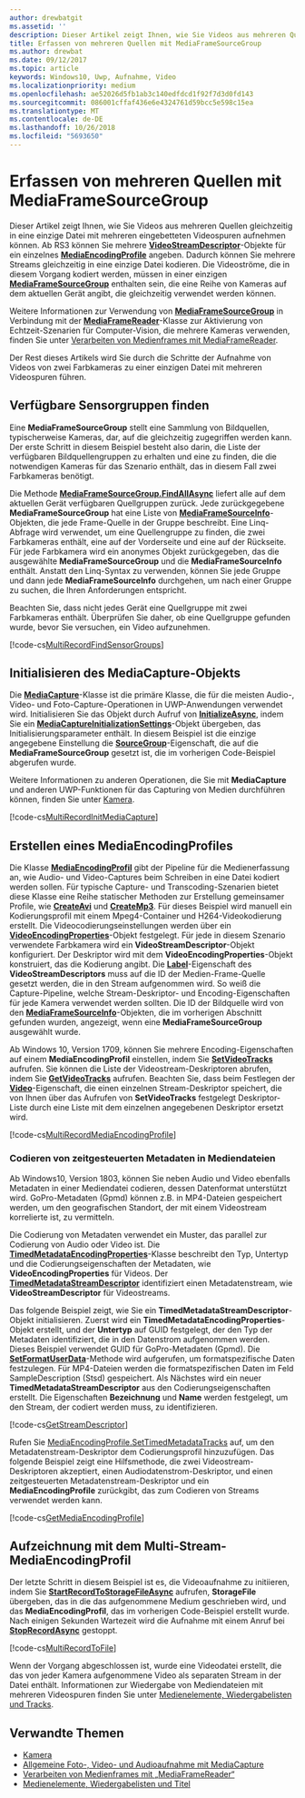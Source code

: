 ```yaml
---
author: drewbatgit
ms.assetid: ''
description: Dieser Artikel zeigt Ihnen, wie Sie Videos aus mehreren Quellen gleichzeitig in eine einzige Datei mit mehreren eingebetteten Videospuren aufnehmen können.
title: Erfassen von mehreren Quellen mit MediaFrameSourceGroup
ms.author: drewbat
ms.date: 09/12/2017
ms.topic: article
keywords: Windows10, Uwp, Aufnahme, Video
ms.localizationpriority: medium
ms.openlocfilehash: ae52026d5fb1ab3c140edfdcd1f92f7d3d0fd143
ms.sourcegitcommit: 086001cffaf436e6e4324761d59bcc5e598c15ea
ms.translationtype: MT
ms.contentlocale: de-DE
ms.lasthandoff: 10/26/2018
ms.locfileid: "5693650"
---
```

# <a name="capture-from-multiple-sources-using-mediaframesourcegroup"></a>Erfassen von mehreren Quellen mit MediaFrameSourceGroup

Dieser Artikel zeigt Ihnen, wie Sie Videos aus mehreren Quellen gleichzeitig in eine einzige Datei mit mehreren eingebetteten Videospuren aufnehmen können. Ab RS3 können Sie mehrere **[VideoStreamDescriptor](https://docs.microsoft.com/uwp/api/windows.media.core.videostreamdescriptor)**-Objekte für ein einzelnes **[MediaEncodingProfile](https://docs.microsoft.com/uwp/api/windows.media.mediaproperties.mediaencodingprofile)** angeben. Dadurch können Sie mehrere Streams gleichzeitig in eine einzige Datei kodieren. Die Videoströme, die in diesem Vorgang kodiert werden, müssen in einer einzigen **[MediaFrameSourceGroup](https://docs.microsoft.com/uwp/api/windows.media.capture.frames.mediaframesourcegroup)** enthalten sein, die eine Reihe von Kameras auf dem aktuellen Gerät angibt, die gleichzeitig verwendet werden können. 

Weitere Informationen zur Verwendung von **[MediaFrameSourceGroup](https://docs.microsoft.com/uwp/api/windows.media.capture.frames.mediaframesourcegroup)** in Verbindung mit der **[MediaFrameReader](https://docs.microsoft.com/uwp/api/windows.media.capture.frames.mediaframereader)**-Klasse zur Aktivierung von Echtzeit-Szenarien für Computer-Vision, die mehrere Kameras verwenden, finden Sie unter [Verarbeiten von Medienframes mit MediaFrameReader](process-media-frames-with-mediaframereader.md).

Der Rest dieses Artikels wird Sie durch die Schritte der Aufnahme von Videos von zwei Farbkameras zu einer einzigen Datei mit mehreren Videospuren führen.

## <a name="find-available-sensor-groups"></a>Verfügbare Sensorgruppen finden
Eine **MediaFrameSourceGroup** stellt eine Sammlung von Bildquellen, typischerweise Kameras, dar, auf die gleichzeitig zugegriffen werden kann. Der erste Schritt in diesem Beispiel besteht also darin, die Liste der verfügbaren Bildquellengruppen zu erhalten und eine zu finden, die die notwendigen Kameras für das Szenario enthält, das in diesem Fall zwei Farbkameras benötigt.

Die Methode **[MediaFrameSourceGroup.FindAllAsync](https://docs.microsoft.com/uwp/api/windows.media.capture.frames.mediaframesourcegroup.FindAllAsync)** liefert alle auf dem aktuellen Gerät verfügbaren Quellgruppen zurück. Jede zurückgegebene **MediaFrameSourceGroup** hat eine Liste von **[MediaFrameSourceInfo](https://docs.microsoft.com/uwp/api/windows.media.capture.frames.mediaframesourceinfo)**-Objekten, die jede Frame-Quelle in der Gruppe beschreibt. Eine Linq-Abfrage wird verwendet, um eine Quellengruppe zu finden, die zwei Farbkameras enthält, eine auf der Vorderseite und eine auf der Rückseite. Für jede Farbkamera wird ein anonymes Objekt zurückgegeben, das die ausgewählte **MediaFrameSourceGroup** und die **MediaFrameSourceInfo** enthält. Anstatt den Linq-Syntax zu verwenden, können Sie jede Gruppe und dann jede **MediaFrameSourceInfo** durchgehen, um nach einer Gruppe zu suchen, die Ihren Anforderungen entspricht.

Beachten Sie, dass nicht jedes Gerät eine Quellgruppe mit zwei Farbkameras enthält. Überprüfen Sie daher, ob eine Quellgruppe gefunden wurde, bevor Sie versuchen, ein Video aufzunehmen.

[!code-cs[MultiRecordFindSensorGroups](./code/SimpleCameraPreview_Win10/cs/MainPage.MultiRecord.xaml.cs#SnippetMultiRecordFindSensorGroups)]

## <a name="initialize-the-mediacapture-object"></a>Initialisieren des MediaCapture-Objekts
Die **[MediaCapture](https://docs.microsoft.com/uwp/api/windows.media.capture.mediacapture)**-Klasse ist die primäre Klasse, die für die meisten Audio-, Video- und Foto-Capture-Operationen in UWP-Anwendungen verwendet wird. Initialisieren Sie das Objekt durch Aufruf von **[InitializeAsync](https://docs.microsoft.com/uwp/api/windows.media.capture.mediacapture.InitializeAsync)**, indem Sie ein **[MediaCaptureInitializationSettings](https://docs.microsoft.com/uwp/api/windows.media.capture.mediacaptureinitializationsettings)**-Objekt übergeben, das Initialisierungsparameter enthält. In diesem Beispiel ist die einzige angegebene Einstellung die **[SourceGroup](https://docs.microsoft.com/uwp/api/windows.media.capture.mediacaptureinitializationsettings.SourceGroup)**-Eigenschaft, die auf die **MediaFrameSourceGroup** gesetzt ist, die im vorherigen Code-Beispiel abgerufen wurde.

Weitere Informationen zu anderen Operationen, die Sie mit **MediaCapture** und anderen UWP-Funktionen für das Capturing von Medien durchführen können, finden Sie unter [Kamera](camera.md).

[!code-cs[MultiRecordInitMediaCapture](./code/SimpleCameraPreview_Win10/cs/MainPage.MultiRecord.xaml.cs#SnippetMultiRecordInitMediaCapture)]

## <a name="create-a-mediaencodingprofile"></a>Erstellen eines MediaEncodingProfiles
Die Klasse **[MediaEncodingProfil](https://docs.microsoft.com/uwp/api/windows.media.mediaproperties.mediaencodingprofile)** gibt der Pipeline für die Medienerfassung an, wie Audio- und Video-Captures beim Schreiben in eine Datei kodiert werden sollen. Für typische Capture- und Transcoding-Szenarien bietet diese Klasse eine Reihe statischer Methoden zur Erstellung gemeinsamer Profile, wie **[CreateAvi](https://docs.microsoft.com/uwp/api/windows.media.mediaproperties.mediaencodingprofile.createavi)** und **[CreateMp3](https://docs.microsoft.com/uwp/api/windows.media.mediaproperties.mediaencodingprofile.createmp3)**. Für dieses Beispiel wird manuell ein Kodierungsprofil mit einem Mpeg4-Container und H264-Videokodierung erstellt. Die Videocodierungseinstellungen werden über ein **[VideoEncodingProperties](https://docs.microsoft.com/uwp/api/windows.media.mediaproperties.videoencodingproperties)**-Objekt festgelegt. Für jede in diesem Szenario verwendete Farbkamera wird ein **VideoStreamDescriptor**-Objekt konfiguriert. Der Deskriptor wird mit dem **VideoEncodingProperties**-Objekt konstruiert, das die Kodierung angibt. Die **[Label](https://docs.microsoft.com/uwp/api/windows.media.core.videostreamdescriptor.Label)**-Eigenschaft des **VideoStreamDescriptors** muss auf die ID der Medien-Frame-Quelle gesetzt werden, die in den Stream aufgenommen wird. So weiß die Capture-Pipeline, welche Stream-Deskriptor- und Encoding-Eigenschaften für jede Kamera verwendet werden sollten. Die ID der Bildquelle wird von den **[MediaFrameSourceInfo](https://docs.microsoft.com/uwp/api/windows.media.capture.frames.mediaframesourceinfo)**-Objekten, die im vorherigen Abschnitt gefunden wurden, angezeigt, wenn eine **MediaFrameSourceGroup** ausgewählt wurde.


Ab Windows 10, Version 1709, können Sie mehrere Encoding-Eigenschaften auf einem **MediaEncodingProfil** einstellen, indem Sie **[SetVideoTracks](https://docs.microsoft.com/uwp/api/windows.media.mediaproperties.mediaencodingprofile.setvideotracks)** aufrufen. Sie können die Liste der Videostream-Deskriptoren abrufen, indem Sie **[GetVideoTracks](https://docs.microsoft.com/uwp/api/windows.media.mediaproperties.mediaencodingprofile.GetVideoTracks)** aufrufen. Beachten Sie, dass beim Festlegen der **[Video](https://docs.microsoft.com/uwp/api/windows.media.mediaproperties.mediaencodingprofile.Video)**-Eigenschaft, die einen einzelnen Stream-Deskriptor speichert, die von Ihnen über das Aufrufen von **SetVideoTracks** festgelegt Deskriptor-Liste durch eine Liste mit dem einzelnen angegebenen Deskriptor ersetzt wird.


[!code-cs[MultiRecordMediaEncodingProfile](./code/SimpleCameraPreview_Win10/cs/MainPage.MultiRecord.xaml.cs#SnippetMultiRecordMediaEncodingProfile)]

### <a name="encode-timed-metadata-in-media-files"></a>Codieren von zeitgesteuerten Metadaten in Mediendateien

Ab Windows10, Version 1803, können Sie neben Audio und Video ebenfalls Metadaten in einer Mediendatei codieren, dessen Datenformat unterstützt wird. GoPro-Metadaten (Gpmd) können z.B. in MP4-Dateien gespeichert werden, um den geografischen Standort, der mit einem Videostream korrelierte ist, zu vermitteln. 

Die Codierung von Metadaten verwendet ein Muster, das parallel zur Codierung von Audio oder Video ist. Die [**TimedMetadataEncodingProperties**](https://docs.microsoft.com/uwp/api/windows.media.mediaproperties.timedmetadataencodingproperties)-Klasse beschreibt den Typ, Untertyp und die Codierungseigenschaften der Metadaten, wie **VideoEncodingProperties** für Videos. Der [**TimedMetadataStreamDescriptor**](https://docs.microsoft.com/uwp/api/windows.media.core.timedmetadatastreamdescriptor) identifiziert einen Metadatenstream, wie **VideoStreamDescriptor** für Videostreams.  

Das folgende Beispiel zeigt, wie Sie ein **TimedMetadataStreamDescriptor**-Objekt initialisieren. Zuerst wird ein **TimedMetadataEncodingProperties**-Objekt erstellt, und der **Untertyp** auf GUID festgelegt, der den Typ der Metadaten identifiziert, die in den Datenstrom aufgenommen werden. Dieses Beispiel verwendet GUID für GoPro-Metadaten (Gpmd). Die [**SetFormatUserData**](https://docs.microsoft.com/uwp/api/windows.media.mediaproperties.timedmetadataencodingproperties.setformatuserdata)-Methode wird aufgerufen, um formatspezifische Daten festzulegen. Für MP4-Dateien werden die formatspezifischen Daten im Feld SampleDescription (Stsd) gespeichert. Als Nächstes wird ein neuer **TimedMetadataStreamDescriptor** aus den Codierungseigenschaften erstellt. Die Eigenschaften **Bezeichnung** und **Name** werden festgelegt, um den Stream, der codiert werden muss, zu identifizieren. 

[!code-cs[GetStreamDescriptor](./code/SimpleCameraPreview_Win10/cs/MainPage.MultiRecord.xaml.cs#SnippetGetStreamDescriptor)]

Rufen Sie [MediaEncodingProfile.SetTimedMetadataTracks](**https://docs.microsoft.com/uwp/api/windows.media.mediaproperties.mediaencodingprofile.settimedmetadatatracks**) auf, um den Metadatenstream-Deskriptor dem Codierungsprofil hinzuzufügen. Das folgende Beispiel zeigt eine Hilfsmethode, die zwei Videostream-Deskriptoren akzeptiert, einen Audiodatenstrom-Deskriptor, und einen zeitgesteuerten Metadatenstream-Deskriptor und ein **MediaEncodingProfile** zurückgibt, das zum Codieren von Streams verwendet werden kann.

[!code-cs[GetMediaEncodingProfile](./code/SimpleCameraPreview_Win10/cs/MainPage.MultiRecord.xaml.cs#SnippetGetMediaEncodingProfile)]

## <a name="record-using-the-multi-stream-mediaencodingprofile"></a>Aufzeichnung mit dem Multi-Stream-MediaEncodingProfil
Der letzte Schritt in diesem Beispiel ist es, die Videoaufnahme zu initiieren, indem Sie **[StartRecordToStorageFileAsync](https://docs.microsoft.com/uwp/api/windows.media.capture.mediacapture.startrecordtostoragefileasync)** aufrufen, **StorageFile** übergeben, das in die das aufgenommene Medium geschrieben wird, und das **MediaEncodingProfil**, das im vorherigen Code-Beispiel erstellt wurde. Nach einigen Sekunden Wartezeit wird die Aufnahme mit einem Anruf bei **[StopRecordAsync](https://docs.microsoft.com/uwp/api/windows.media.capture.mediacapture.StopRecordAsync)** gestoppt.

[!code-cs[MultiRecordToFile](./code/SimpleCameraPreview_Win10/cs/MainPage.MultiRecord.xaml.cs#SnippetMultiRecordToFile)]

Wenn der Vorgang abgeschlossen ist, wurde eine Videodatei erstellt, die das von jeder Kamera aufgenommene Video als separaten Stream in der Datei enthält. Informationen zur Wiedergabe von Mediendateien mit mehreren Videospuren finden Sie unter [Medienelemente, Wiedergabelisten und Tracks](media-playback-with-mediasource.md).

## <a name="related-topics"></a>Verwandte Themen

* [Kamera](camera.md)
* [Allgemeine Foto-, Video- und Audioaufnahme mit MediaCapture](basic-photo-video-and-audio-capture-with-MediaCapture.md)
* [Verarbeiten von Medienframes mit „MediaFrameReader“](process-media-frames-with-mediaframereader.md)
* [Medienelemente, Wiedergabelisten und Titel](media-playback-with-mediasource.md)


 

 





